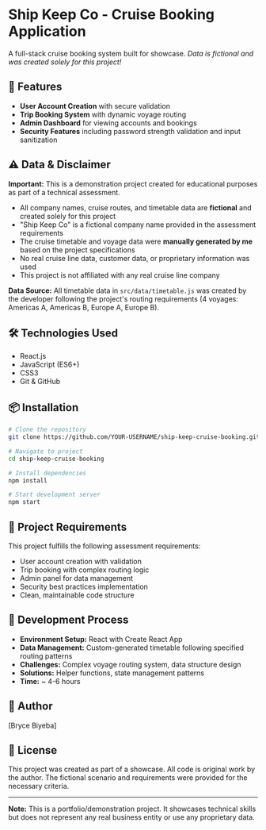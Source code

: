 # Ship Keep Co - Cruise Booking Application

A full-stack cruise booking system built for showcase. *Data is fictional and was created solely for this project!*

## 🚢 Features

- **User Account Creation** with secure validation
- **Trip Booking System** with dynamic voyage routing
- **Admin Dashboard** for viewing accounts and bookings
- **Security Features** including password strength validation and input sanitization

## ⚠️ Data & Disclaimer

**Important:** This is a demonstration project created for educational purposes as part of a technical assessment.

- All company names, cruise routes, and timetable data are **fictional** and created solely for this project
- "Ship Keep Co" is a fictional company name provided in the assessment requirements
- The cruise timetable and voyage data were **manually generated by me** based on the project specifications
- No real cruise line data, customer data, or proprietary information was used
- This project is not affiliated with any real cruise line company

**Data Source:** All timetable data in `src/data/timetable.js` was created by the developer following the project's routing requirements (4 voyages: Americas A, Americas B, Europe A, Europe B).

## 🛠️ Technologies Used

- React.js
- JavaScript (ES6+)
- CSS3
- Git & GitHub

## 📦 Installation
```bash
# Clone the repository
git clone https://github.com/YOUR-USERNAME/ship-keep-cruise-booking.git

# Navigate to project
cd ship-keep-cruise-booking

# Install dependencies
npm install

# Start development server
npm start
```

## 🎯 Project Requirements

This project fulfills the following assessment requirements:
- User account creation with validation
- Trip booking with complex routing logic
- Admin panel for data management
- Security best practices implementation
- Clean, maintainable code structure

## 📝 Development Process

- **Environment Setup:** React with Create React App
- **Data Management:** Custom-generated timetable following specified routing patterns
- **Challenges:** Complex voyage routing system, data structure design
- **Solutions:** Helper functions, state management patterns
- **Time:** ~ 4-6 hours

## 👤 Author

[Bryce Biyeba]

## 📄 License

This project was created as part of a showcase. All code is original work by the author. The fictional scenario and requirements were provided for the necessary criteria.

---

**Note:** This is a portfolio/demonstration project. It showcases technical skills but does not represent any real business entity or use any proprietary data.
